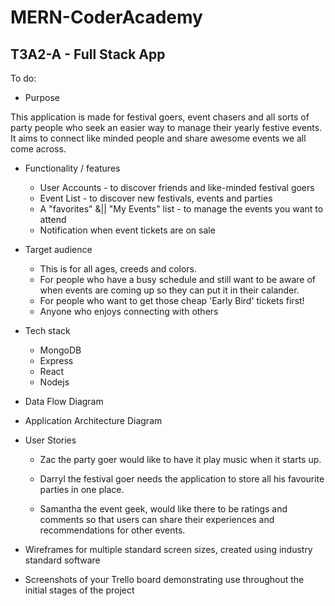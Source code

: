 # MERN-CoderAcademy
## T3A2-A - Full Stack App 

To do:
- Purpose

This application is made for festival goers, event chasers and all sorts of party people who seek an easier way to manage their yearly festive events. It aims to connect like minded people and share awesome events we all come across.

- Functionality / features
    - User Accounts - to discover friends and like-minded festival goers
    - Event List - to discover new festivals, events and parties 
    - A "favorites" &|| "My Events" list - to manage the events you want to attend
    - Notification when event tickets are on sale

- Target audience
    - This is for all ages, creeds and colors.
    - For people who have a busy schedule and still want to be aware of when events are coming up so they can put it in their calander.
    - For people who want to get those cheap 'Early Bird' tickets first!
    - Anyone who enjoys connecting with others


- Tech stack
    - MongoDB
    - Express
    - React
    - Nodejs


- Data Flow Diagram

- Application Architecture Diagram

- User Stories

    - Zac the party goer would like to have it play music when it starts up.

    - Darryl the festival goer needs the application to store all his favourite parties in one place.

    - Samantha the event geek, would like there to be ratings and comments so that users can share their experiences and recommendations for other events.


- Wireframes for multiple standard screen sizes, created using industry standard software

- Screenshots of your Trello board demonstrating use throughout the initial stages of the project
